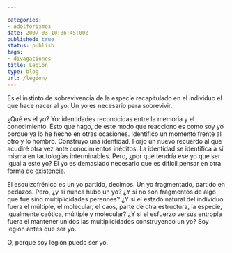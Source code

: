 ```yaml
---

categories:
- adolforismos
date: 2007-03-10T06:45:00Z
published: true
status: publish
tags:
- divagaciones
title: Legión
type: blog
url: /legion/
---
```


Es el instinto de sobrevivencia de la especie recapitulado en el individuo el que hace nacer al yo. Un yo es necesario para sobrevivir.

¿Qué es el yo? Yo: identidades reconocidas entre la memoria y el conocimiento. Esto que hago, de este modo que reacciono es como soy yo porque ya lo he hecho en otras ocasiones. Identifico un momento frente al otro y lo nombro. Construyo una identidad. Forjo un nuevo recuerdo al que acudiré otra vez ante conocimientos inéditos. La identidad se identifica a sí misma en tautologías interminables.
Pero, ¿por qué tendría ese yo que ser igual a este yo?
El yo es demasiado necesario que es difícil pensar en otra forma de existencia.

El esquizofrénico es un yo partido, decimos. Un yo fragmentado, partido en pedazos. Pero, ¿y si nunca hubo un yo? ¿Y si no son fragmentos de algo que fue sino multiplicidades perennes?
¿Y si el estado natural del individuo fuera el múltiple, el molecular, el caos, parte de otra estructura, la especie, igualmente caótica, múltiple y molecular? ¿Y si el esfuerzo versus entropía fuera el mantener unidos las multiplicidades construyendo un yo?
Soy legión antes que ser yo.

O, porque soy legión puedo ser yo.
